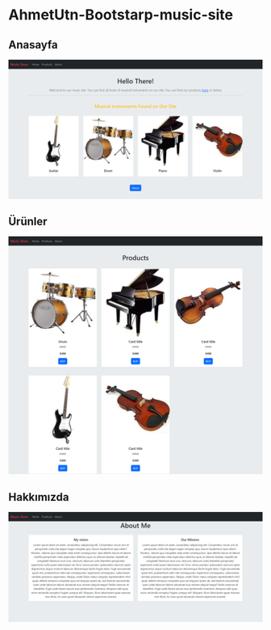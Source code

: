 # AhmetUtn-Bootstarp-music-site
## Anasayfa
![Bootstrap](image/home.png)
## Ürünler
![Bootstrap](image/products.png)
## Hakkımızda
![Bootstrap](image/about.png)
